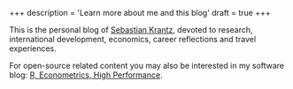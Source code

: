+++
description = 'Learn more about me and this blog'
draft = true
+++

This is the personal blog of [Sebastian Krantz](https://sebastiankrantz.com), devoted to research, international development, economics, career reflections and travel experiences. 

For open-source related content you may also be interested in my software blog: [R, Econometrics, High Performance](https://sebkrantz.github.io/Rblog/).
